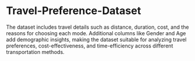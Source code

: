 # Travel-Preference-Dataset
The dataset includes travel details such as distance, duration, cost, and the reasons for choosing each mode. Additional columns like Gender and Age add demographic insights, making the dataset suitable for analyzing travel preferences, cost-effectiveness, and time-efficiency across different transportation methods.
